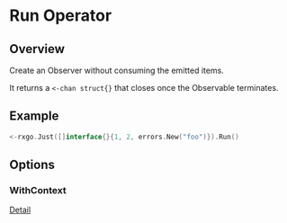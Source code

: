 # Run Operator

## Overview

Create an Observer without consuming the emitted items.

It returns a `<-chan struct{}` that closes once the Observable terminates.

## Example

```go
<-rxgo.Just([]interface{}{1, 2, errors.New("foo")}).Run()
```

## Options

### WithContext

[Detail](options.md#withcontext)
